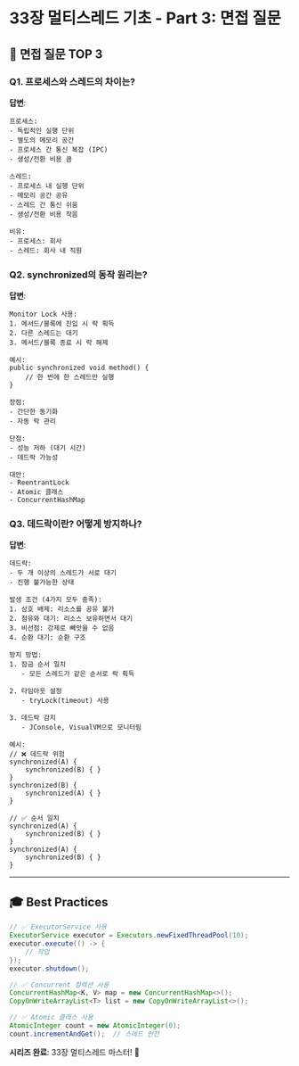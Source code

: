 # 33장 멀티스레드 기초 - Part 3: 면접 질문

## 🎤 면접 질문 TOP 3

### Q1. 프로세스와 스레드의 차이는?

**답변**:
```
프로세스:
- 독립적인 실행 단위
- 별도의 메모리 공간
- 프로세스 간 통신 복잡 (IPC)
- 생성/전환 비용 큼

스레드:
- 프로세스 내 실행 단위
- 메모리 공간 공유
- 스레드 간 통신 쉬움
- 생성/전환 비용 작음

비유:
- 프로세스: 회사
- 스레드: 회사 내 직원
```

### Q2. synchronized의 동작 원리는?

**답변**:
```
Monitor Lock 사용:
1. 메서드/블록에 진입 시 락 획득
2. 다른 스레드는 대기
3. 메서드/블록 종료 시 락 해제

예시:
public synchronized void method() {
    // 한 번에 한 스레드만 실행
}

장점:
- 간단한 동기화
- 자동 락 관리

단점:
- 성능 저하 (대기 시간)
- 데드락 가능성

대안:
- ReentrantLock
- Atomic 클래스
- ConcurrentHashMap
```

### Q3. 데드락이란? 어떻게 방지하나?

**답변**:
```
데드락:
- 두 개 이상의 스레드가 서로 대기
- 진행 불가능한 상태

발생 조건 (4가지 모두 충족):
1. 상호 배제: 리소스를 공유 불가
2. 점유와 대기: 리소스 보유하면서 대기
3. 비선점: 강제로 빼앗을 수 없음
4. 순환 대기: 순환 구조

방지 방법:
1. 잠금 순서 일치
   - 모든 스레드가 같은 순서로 락 획득

2. 타임아웃 설정
   - tryLock(timeout) 사용

3. 데드락 감지
   - JConsole, VisualVM으로 모니터링

예시:
// ❌ 데드락 위험
synchronized(A) {
    synchronized(B) { }
}
synchronized(B) {
    synchronized(A) { }
}

// ✅ 순서 일치
synchronized(A) {
    synchronized(B) { }
}
synchronized(A) {
    synchronized(B) { }
}
```

---

## 🎓 Best Practices

```java
// ✅ ExecutorService 사용
ExecutorService executor = Executors.newFixedThreadPool(10);
executor.execute(() -> {
    // 작업
});
executor.shutdown();

// ✅ Concurrent 컬렉션 사용
ConcurrentHashMap<K, V> map = new ConcurrentHashMap<>();
CopyOnWriteArrayList<T> list = new CopyOnWriteArrayList<>();

// ✅ Atomic 클래스 사용
AtomicInteger count = new AtomicInteger(0);
count.incrementAndGet();  // 스레드 안전
```

**시리즈 완료**: 33장 멀티스레드 마스터! 🎊
